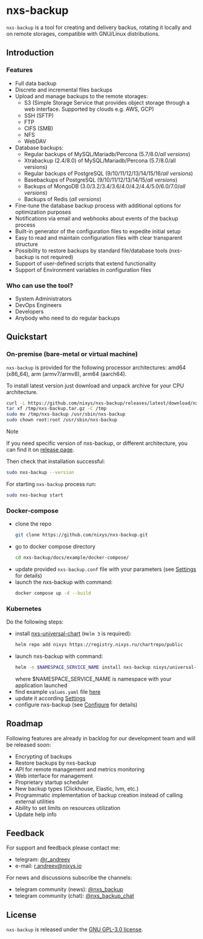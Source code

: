 # nxs-backup

`nxs-backup` is a tool for creating and delivery backus, rotating it locally and on remote storages, compatible with 
GNU/Linux distributions.

## Introduction

### Features

* Full data backup
* Discrete and incremental files backups
* Upload and manage backups to the remote storages:
    * S3 (Simple Storage Service that provides object storage through a web interface. Supported by clouds e.g. AWS,
      GCP)
    * SSH (SFTP)
    * FTP
    * CIFS (SMB)
    * NFS
    * WebDAV
* Database backups:
    * Regular backups of MySQL/Mariadb/Percona (5.7/8.0/_all versions_)
    * Xtrabackup (2.4/8.0) of MySQL/Mariadb/Percona (5.7/8.0/all versions)
    * Regular backups of PostgreSQL (9/10/11/12/13/14/15/16/_all versions_)
    * Basebackups of PostgreSQL (9/10/11/12/13/14/15/_all versions_)
    * Backups of MongoDB (3.0/3.2/3.4/3.6/4.0/4.2/4.4/5.0/6.0/7.0/_all versions_)
    * Backups of Redis (_all versions_)
* Fine-tune the database backup process with additional options for optimization purposes
* Notifications via email and webhooks about events of the backup process
* Built-in generator of the configuration files to expedite initial setup
* Easy to read and maintain configuration files with clear transparent structure
* Possibility to restore backups by standard file/database tools (nxs-backup is not required)
* Support of user-defined scripts that extend functionality
* Support of Environment variables in configuration files

### Who can use the tool?

* System Administrators
* DevOps Engineers
* Developers
* Anybody who need to do regular backups

## Quickstart

### On-premise (bare-metal or virtual machine)

`nxs-backup` is provided for the following processor architectures: amd64 (x86_64), arm (armv7/armv8), arm64 (aarch64).

To install latest version just download and unpack archive for your CPU architecture.

```bash
curl -L https://github.com/nixys/nxs-backup/releases/latest/download/nxs-backup-amd64.tar.gz -o /tmp/nxs-backup.tar.gz
tar xf /tmp/nxs-backup.tar.gz -C /tmp
sudo mv /tmp/nxs-backup /usr/sbin/nxs-backup
sudo chown root:root /usr/sbin/nxs-backup
```
> [!NOTE]  
> If you need specific version of nxs-backup, or different architecture, you can find it
on [release page](https://github.com/nixys/nxs-backup/releases).

Then check that installation successful:

```sh
sudo nxs-backup --version
```

For starting `nxs-backup` process run:

```sh
sudo nxs-backup start
```

### Docker-compose

- clone the repo
  ```sh
  git clone https://github.com/nixys/nxs-backup.git
  ```
- go to docker compose directory
  ```sh
  cd nxs-backup/docs/example/docker-compose/
  ```
- update provided `nxs-backup.conf` file with your parameters (see [Settings](docs/settings/README.md) for details)
- launch the nxs-backup with command:
  ```sh
  docker compose up -d --build
  ```

### Kubernetes

Do the following steps:

- install [nxs-universal-chart](https://github.com/nixys/nxs-universal-chart) (`Helm 3` is required):
  ```sh
  helm repo add nixys https://registry.nixys.ru/chartrepo/public
  ```
- launch nxs-backup with command:
  ```sh
  helm -n $NAMESPACE_SERVICE_NAME install nxs-backup nixys/universal-chart -f values.yaml
  ```
  where $NAMESPACE_SERVICE_NAME is namespace with your application launched
- find example `values.yaml` file [here](docs/example/kubernetes+helm/README.md)
- update it according [Settings](docs/settings/README.md)
- configure nxs-backup (see [Configure](docs/example/README.md) for details)

## Roadmap

Following features are already in backlog for our development team and will be released soon:

* Encrypting of backups
* Restore backups by nxs-backup
* API for remote management and metrics monitoring
* Web interface for management
* Proprietary startup scheduler
* New backup types (Clickhouse, Elastic, lvm, etc.)
* Programmatic implementation of backup creation instead of calling external utilities
* Ability to set limits on resources utilization
* Update help info

## Feedback

For support and feedback please contact me:

* telegram: [@r_andreev](https://t.me/r_andreev)
* e-mail: r.andreev@nixys.io

For news and discussions subscribe the channels:

* telegram community (news): [@nxs_backup](https://t.me/nxs_backup)
* telegram community (chat): [@nxs_backup_chat](https://t.me/nxs_backup_chat)

## License

`nxs-backup` is released under the [GNU GPL-3.0 license](LICENSE).
